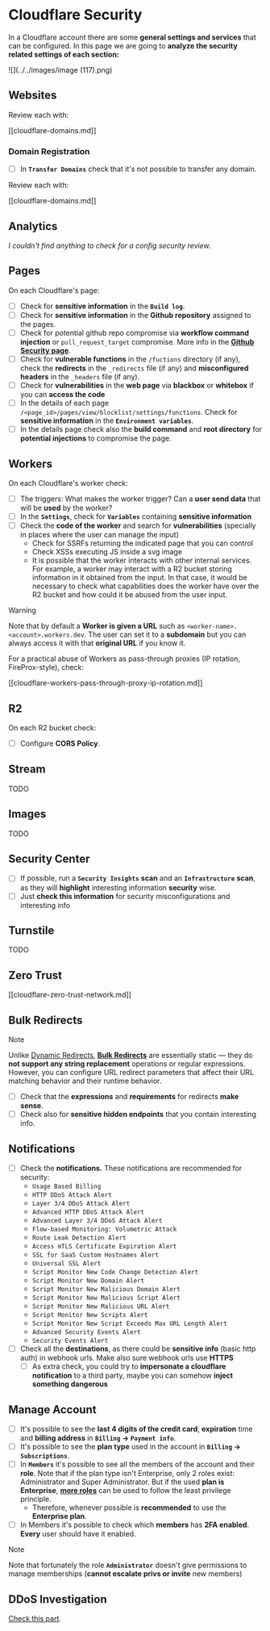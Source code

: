 # Cloudflare Security

In a Cloudflare account there are some **general settings and services** that can be configured. In this page we are going to **analyze the security related settings of each section:**

![](../../images/image (117).png)

## Websites

Review each with:

[[cloudflare-domains.md]]

### Domain Registration

- [ ] In **`Transfer Domains`** check that it's not possible to transfer any domain.

Review each with:

[[cloudflare-domains.md]]

## Analytics

_I couldn't find anything to check for a config security review._

## Pages

On each Cloudflare's page:

- [ ] Check for **sensitive information** in the **`Build log`**.
- [ ] Check for **sensitive information** in the **Github repository** assigned to the pages.
- [ ] Check for potential github repo compromise via **workflow command injection** or `pull_request_target` compromise. More info in the [**Github Security page**](../github-security/index.html).
- [ ] Check for **vulnerable functions** in the `/fuctions` directory (if any), check the **redirects** in the `_redirects` file (if any) and **misconfigured headers** in the `_headers` file (if any).
- [ ] Check for **vulnerabilities** in the **web page** via **blackbox** or **whitebox** if you can **access the code**
- [ ] In the details of each page `/<page_id>/pages/view/blocklist/settings/functions`. Check for **sensitive information** in the **`Environment variables`**.
- [ ] In the details page check also the **build command** and **root directory** for **potential injections** to compromise the page.

## **Workers**

On each Cloudflare's worker check:

- [ ] The triggers: What makes the worker trigger? Can a **user send data** that will be **used** by the worker?
- [ ] In the **`Settings`**, check for **`Variables`** containing **sensitive information**
- [ ] Check the **code of the worker** and search for **vulnerabilities** (specially in places where the user can manage the input)
  - Check for SSRFs returning the indicated page that you can control
  - Check XSSs executing JS inside a svg image
  - It is possible that the worker interacts with other internal services. For example, a worker may interact with a R2 bucket storing information in it obtained from the input. In that case, it would be necessary to check what capabilities does the worker have over the R2 bucket and how could it be abused from the user input.

> [!WARNING]
> Note that by default a **Worker is given a URL** such as `<worker-name>.<account>.workers.dev`. The user can set it to a **subdomain** but you can always access it with that **original URL** if you know it.

For a practical abuse of Workers as pass-through proxies (IP rotation, FireProx-style), check:

[[cloudflare-workers-pass-through-proxy-ip-rotation.md]]

## R2

On each R2 bucket check:

- [ ] Configure **CORS Policy**.

## Stream

TODO

## Images

TODO

## Security Center

- [ ] If possible, run a **`Security Insights`** **scan** and an **`Infrastructure`** **scan**, as they will **highlight** interesting information **security** wise.
- [ ] Just **check this information** for security misconfigurations and interesting info

## Turnstile

TODO

## **Zero Trust**

[[cloudflare-zero-trust-network.md]]

## Bulk Redirects

> [!NOTE]
> Unlike [Dynamic Redirects](https://developers.cloudflare.com/rules/url-forwarding/dynamic-redirects/), [**Bulk Redirects**](https://developers.cloudflare.com/rules/url-forwarding/bulk-redirects/) are essentially static — they do **not support any string replacement** operations or regular expressions. However, you can configure URL redirect parameters that affect their URL matching behavior and their runtime behavior.

- [ ] Check that the **expressions** and **requirements** for redirects **make sense**.
- [ ] Check also for **sensitive hidden endpoints** that you contain interesting info.

## Notifications

- [ ] Check the **notifications.** These notifications are recommended for security:
  - `Usage Based Billing`
  - `HTTP DDoS Attack Alert`
  - `Layer 3/4 DDoS Attack Alert`
  - `Advanced HTTP DDoS Attack Alert`
  - `Advanced Layer 3/4 DDoS Attack Alert`
  - `Flow-based Monitoring: Volumetric Attack`
  - `Route Leak Detection Alert`
  - `Access mTLS Certificate Expiration Alert`
  - `SSL for SaaS Custom Hostnames Alert`
  - `Universal SSL Alert`
  - `Script Monitor New Code Change Detection Alert`
  - `Script Monitor New Domain Alert`
  - `Script Monitor New Malicious Domain Alert`
  - `Script Monitor New Malicious Script Alert`
  - `Script Monitor New Malicious URL Alert`
  - `Script Monitor New Scripts Alert`
  - `Script Monitor New Script Exceeds Max URL Length Alert`
  - `Advanced Security Events Alert`
  - `Security Events Alert`
- [ ] Check all the **destinations**, as there could be **sensitive info** (basic http auth) in webhook urls. Make also sure webhook urls use **HTTPS**
  - [ ] As extra check, you could try to **impersonate a cloudflare notification** to a third party, maybe you can somehow **inject something dangerous**

## Manage Account

- [ ] It's possible to see the **last 4 digits of the credit card**, **expiration** time and **billing address** in **`Billing` -> `Payment info`**.
- [ ] It's possible to see the **plan type** used in the account in **`Billing` -> `Subscriptions`**.
- [ ] In **`Members`** it's possible to see all the members of the account and their **role**. Note that if the plan type isn't Enterprise, only 2 roles exist: Administrator and Super Administrator. But if the used **plan is Enterprise**, [**more roles**](https://developers.cloudflare.com/fundamentals/account-and-billing/account-setup/account-roles/) can be used to follow the least privilege principle.
  - Therefore, whenever possible is **recommended** to use the **Enterprise plan**.
- [ ] In Members it's possible to check which **members** has **2FA enabled**. **Every** user should have it enabled.

> [!NOTE]
> Note that fortunately the role **`Administrator`** doesn't give permissions to manage memberships (**cannot escalate privs or invite** new members)

## DDoS Investigation

[Check this part](cloudflare-domains.md#cloudflare-ddos-protection).

